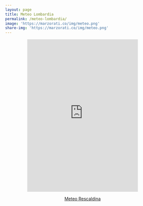 ```yaml
---
layout: page
title: Meteo Lombardia
permalink: /meteo-lombardia/
image: 'https://marzorati.co/img/meteo.png'
share-img: 'https://marzorati.co/img/meteo.png'
---
```

<center>
<iframe src="https://astrogeo.va.it/meteo/widget/widget.php?colore=blu&temperatura=true" style="width:360px;height:495px; border:none"></iframe>

<a id='wdgt_612494687c73adef448b4568' href='https://www.3bmeteo.com/meteo/rescaldina/'>Meteo Rescaldina</a>
<script type="text/javascript">
var wid='612494687c73adef448b4568';
(function() {
	var wdgt = document.createElement('script'); wdgt.type = 'text/javascript'; wdgt.async = true;
	wdgt.src = '//widget.3bmeteo.com/widget.js';
	var s = document.getElementsByTagName('script')[0]; s.parentNode.insertBefore(wdgt, s);
})();
</script>
</center>